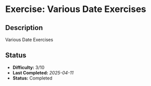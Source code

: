 # Exercise: Various Date Exercises

## Description
Various Date Exercises

## Status
- **Difficulty:** 3/10
- **Last Completed:** _2025-04-11_
- **Status:** Completed